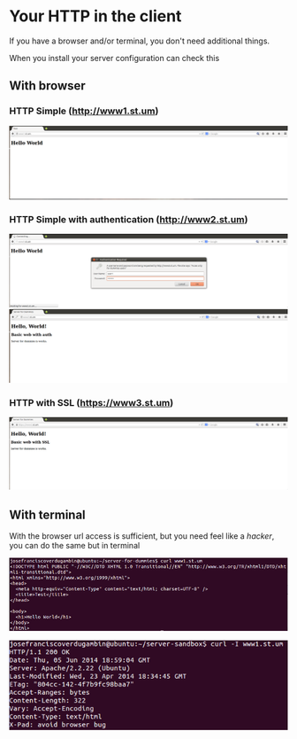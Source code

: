# Your HTTP in the client

If you have a browser and/or terminal, you don't need additional things.

When you install your server configuration can check this

## With browser

### HTTP Simple (http://www1.st.um)

![](../../assets/http-simple.png)


### HTTP Simple with authentication (http://www2.st.um)

![](../../assets/http-auth-2.png)
![](../../assets/http-auth-3.png)

### HTTP with SSL (https://www3.st.um)

![](../../assets/http-s-2.png)

## With terminal

With the browser url access is sufficient, but you need feel like a *hacker*, you can do the same but in terminal

![](../../assets/http-terminal.png)

![](../../assets/http-terminal-2.png)
